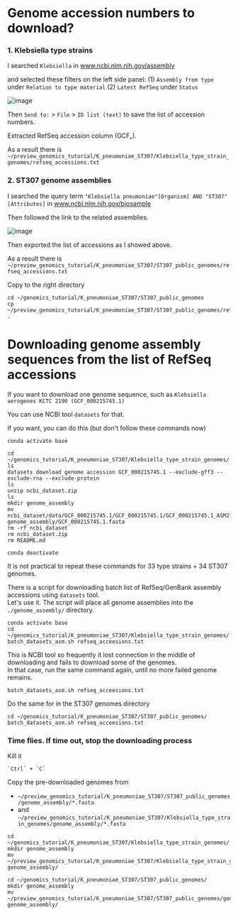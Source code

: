 # Genome accession numbers to download?

### 1. Klebsiella type strains

I searched `Klebsiella` in www.ncbi.nlm.nih.gov/assembly

and selected these filters on the left side panel: (1) `Assembly from type` under `Relation to type material`  (2) `Latest RefSeq` under `Status` 

![image](https://user-images.githubusercontent.com/49987638/144380631-235190b6-c6cb-4cc5-bdc3-dc731976262f.png)

Then `Send to:` > `File` > `ID list (text)` to save the list of accession numbers.

Extracted RefSeq accession column (GCF_).

As a result there is `~/preview_genomics_tutorial/K_pneumoniae_ST307/Klebsiella_type_strain_genomes/refseq_accessions.txt`


### 2. ST307 genome assemblies

I searched the query term `"Klebsiella pneumoniae"[Organism] AND "ST307"[Attributes]` in www.ncbi.nlm.nih.gov/biosample

Then followed the link to the related assemblies.

![image](https://user-images.githubusercontent.com/49987638/144381586-d152aaae-04e3-4a05-a68a-25a260d30852.png)

Then exported the list of accessions as I showed above.

As a result there is `~/preview_genomics_tutorial/K_pneumoniae_ST307/ST307_public_genomes/refseq_accessions.txt`


Copy to the right directory

```
cd ~/genomics_tutorial/K_pneumoniae_ST307/ST307_public_genomes
cp ~/preview_genomics_tutorial/K_pneumoniae_ST307/ST307_public_genomes/refseq_accessions.txt .
```



# Downloading genome assembly sequences from the list of RefSeq accessions

If you want to download one genome sequence, such as `Klebsiella aerogenes KCTC 2190 (GCF_000215745.1)`

You can use NCBI tool `datasets` for that.

If you want, you can do this (but don't follow these commands now)
```
conda activate base

cd ~/genomics_tutorial/K_pneumoniae_ST307/Klebsiella_type_strain_genomes/
ls
datasets download genome accession GCF_000215745.1 --exclude-gff3 --exclude-rna --exclude-protein
ls
unzip ncbi_dataset.zip
ls
mkdir genome_assembly
mv ncbi_dataset/data/GCF_000215745.1/GCF_000215745.1/GCF_000215745.1_ASM21574v1_genomic.fna genome_assembly/GCF_000215745.1.fasta
rm -rf ncbi_dataset
rm ncbi_dataset.zip
rm README.md

conda deactivate
```

It is not practical to repeat these commands for 33 type strains + 34 ST307 genomes.

There is a script for downloading batch list of RefSeq/GenBank assembly accessions using `datasets` tool.\
Let's use it. The script will place all genome assemblies into the `./genome_assembly/` directory.

```
conda activate base
cd ~/genomics_tutorial/K_pneumoniae_ST307/Klebsiella_type_strain_genomes/
batch_datasets_asm.sh refseq_acceesions.txt
```

This is NCBI tool so frequently it lost connection in the middle of downloading and fails to download some of the genomes.\
In that case, run the same command again, until no more failed genome remains.
```
batch_datasets_asm.sh refseq_acceesions.txt
```

Do the same for in the ST307 genomes directory
```
cd ~/genomics_tutorial/K_pneumoniae_ST307/ST307_public_genomes/
batch_datasets_asm.sh refseq_acceesions.txt
```


### Time flies. If time out, stop the downloading process 
Kill it
```
`Ctrl` + `C`
```

Copy the pre-downloaded genomes from 
- `~/preview_genomics_tutorial/K_pneumoniae_ST307/ST307_public_genomes/genome_assembly/*.fasta`
- and `~/preview_genomics_tutorial/K_pneumoniae_ST307/Klebsiella_type_strain_genomes/genome_assembly/*.fasta`

```
cd ~/genomics_tutorial/K_pneumoniae_ST307/Klebsiella_type_strain_genomes/
mkdir genome_assembly
mv ~/preview_genomics_tutorial/K_pneumoniae_ST307/Klebsiella_type_strain_genomes/genome_assembly/*.fasta genome_assembly/

cd ~/genomics_tutorial/K_pneumoniae_ST307/ST307_public_genomes/
mkdir genome_assembly
mv ~/preview_genomics_tutorial/K_pneumoniae_ST307/ST307_public_genomes/genome_assembly/*.fasta genome_assembly/
```

